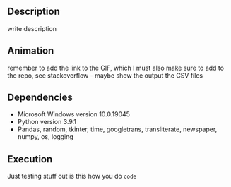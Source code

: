 ## Description 
write description

## Animation
remember to add the link to the GIF, which I must also make sure to add to the repo, see stackoverflow - maybe show the output the CSV files 

## Dependencies
* Microsoft Windows version 10.0.19045
* Python version 3.9.1
* Pandas, random, tkinter, time, googletrans, transliterate, newspaper, numpy, os, logging

## Execution
Just testing stuff out
is this how you do `code`
